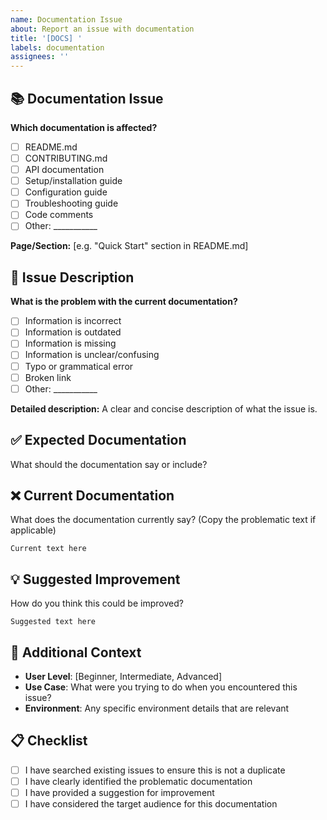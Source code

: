 ```yaml
---
name: Documentation Issue
about: Report an issue with documentation
title: '[DOCS] '
labels: documentation
assignees: ''
---
```


## 📚 Documentation Issue

**Which documentation is affected?**
- [ ] README.md
- [ ] CONTRIBUTING.md
- [ ] API documentation
- [ ] Setup/installation guide
- [ ] Configuration guide
- [ ] Troubleshooting guide
- [ ] Code comments
- [ ] Other: ___________

**Page/Section:** [e.g. "Quick Start" section in README.md]

## 🐛 Issue Description

**What is the problem with the current documentation?**
- [ ] Information is incorrect
- [ ] Information is outdated
- [ ] Information is missing
- [ ] Information is unclear/confusing
- [ ] Typo or grammatical error
- [ ] Broken link
- [ ] Other: ___________

**Detailed description:**
A clear and concise description of what the issue is.

## ✅ Expected Documentation

What should the documentation say or include?

## ❌ Current Documentation

What does the documentation currently say? (Copy the problematic text if applicable)

```
Current text here
```

## 💡 Suggested Improvement

How do you think this could be improved?

```
Suggested text here
```

## 🎯 Additional Context

- **User Level**: [Beginner, Intermediate, Advanced]
- **Use Case**: What were you trying to do when you encountered this issue?
- **Environment**: Any specific environment details that are relevant

## 📋 Checklist

- [ ] I have searched existing issues to ensure this is not a duplicate
- [ ] I have clearly identified the problematic documentation
- [ ] I have provided a suggestion for improvement
- [ ] I have considered the target audience for this documentation
